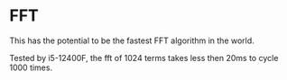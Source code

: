 # FFT

This has the potential to be the fastest FFT algorithm in the world.

Tested by i5-12400F, the fft of 1024 terms takes less then 20ms to cycle 1000 times.